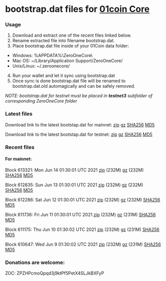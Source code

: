 # bootstrap.dat files for [01coin Core](https://01coin.io)

### Usage

1. Download and extract one of the recent files linked below.
2. Rename extracted file into filename bootstrap.dat.
3. Place bootstrap.dat file inside of your 01Coin data folder:
 - Windows: %APPDATA%\ZeroOneCore\
 - Mac OS: ~/Library/Application Support/ZeroOneCore/
 - Unix/Linux: ~/.zeroonecore/
4. Run your wallet and let it sync using bootstrap.dat
5. Once sync is done bootstrap.dat file will be renamed to bootstrap.dat.old automagically and can be safely removed.

_NOTE: bootstrap.dat for testnet must be placed in **testnet3** subfolder of corresponding ZeroOneCore folder_

### Latest files
Download link to the latest bootstap.dat for mainnet: [zip](https://files.01coin.io/mainnet/bootstrap.dat.zip) [gz](https://files.01coin.io/mainnet/bootstrap.dat.tar.gz) [SHA256](https://files.01coin.io/mainnet/sha256.txt) [MD5](https://files.01coin.io/mainnet/md5.txt)

Download link to the latest bootstap.dat for testnet: [zip](https://files.01coin.io/testnet/bootstrap.dat.zip) [gz](https://files.01coin.io/testnet/bootstrap.dat.tar.gz) [SHA256](https://files.01coin.io/testnet/sha256.txt) [MD5](https://files.01coin.io/testnet/md5.txt)

### Recent files

#### For mainnet:

Block 613321: Mon Jun 14 01:30:01 UTC 2021 [zip](https://files.01coin.io/mainnet/2021-06-14/bootstrap.dat.zip) (232M) [gz](https://files.01coin.io/mainnet/2021-06-14/bootstrap.dat.tar.gz) (232M) [SHA256](https://files.01coin.io/mainnet/2021-06-14/sha256.txt) [MD5](https://files.01coin.io/mainnet/2021-06-14/md5.txt)

Block 612835: Sun Jun 13 01:30:01 UTC 2021 [zip](https://files.01coin.io/mainnet/2021-06-13/bootstrap.dat.zip) (232M) [gz](https://files.01coin.io/mainnet/2021-06-13/bootstrap.dat.tar.gz) (232M) [SHA256](https://files.01coin.io/mainnet/2021-06-13/sha256.txt) [MD5](https://files.01coin.io/mainnet/2021-06-13/md5.txt)

Block 612286: Sat Jun 12 01:30:01 UTC 2021 [zip](https://files.01coin.io/mainnet/2021-06-12/bootstrap.dat.zip) (232M) [gz](https://files.01coin.io/mainnet/2021-06-12/bootstrap.dat.tar.gz) (232M) [SHA256](https://files.01coin.io/mainnet/2021-06-12/sha256.txt) [MD5](https://files.01coin.io/mainnet/2021-06-12/md5.txt)

Block 611736: Fri Jun 11 01:30:01 UTC 2021 [zip](https://files.01coin.io/mainnet/2021-06-11/bootstrap.dat.zip) (232M) [gz](https://files.01coin.io/mainnet/2021-06-11/bootstrap.dat.tar.gz) (231M) [SHA256](https://files.01coin.io/mainnet/2021-06-11/sha256.txt) [MD5](https://files.01coin.io/mainnet/2021-06-11/md5.txt)

Block 611175: Thu Jun 10 01:30:02 UTC 2021 [zip](https://files.01coin.io/mainnet/2021-06-10/bootstrap.dat.zip) (232M) [gz](https://files.01coin.io/mainnet/2021-06-10/bootstrap.dat.tar.gz) (231M) [SHA256](https://files.01coin.io/mainnet/2021-06-10/sha256.txt) [MD5](https://files.01coin.io/mainnet/2021-06-10/md5.txt)

Block 610647: Wed Jun  9 01:30:02 UTC 2021 [zip](https://files.01coin.io/mainnet/2021-06-09/bootstrap.dat.zip) (232M) [gz](https://files.01coin.io/mainnet/2021-06-09/bootstrap.dat.tar.gz) (231M) [SHA256](https://files.01coin.io/mainnet/2021-06-09/sha256.txt) [MD5](https://files.01coin.io/mainnet/2021-06-09/md5.txt)


### Donations are welcome:

ZOC: ZPZHPcmoQpqd3j9ktPf5PetX4SLJkBXFyP
